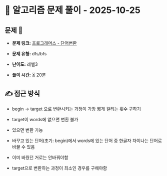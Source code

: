 # 📝 알고리즘 문제 풀이 - 2025-10-25

## 문제 📖

- **문제 링크:** [프로그래머스 - 단어변환](https://school.programmers.co.kr/learn/courses/30/lessons/43163)

- **문제 유형:** dfs/bfs

- **난이도:** 레벨3

- **풀이 시간:** ⏳ 20분

## ✍ 접근 방식

- begin -> target 으로 변환시키는 과정이 가장 짧게 걸리는 횟수 구하기

- target이 words에 없으면 변환 불가
- 있으면 변환 가능

- 바꾸고 있는 단어(초기: begin)에서 words에 있는 단어 중 한글자 차이나는 단어로 바꿀 수 있음
- 이미 바꿨던 거로는 안바꿔야함
- target으로 변환하는 과정이 최소인 경우를 구해야함

